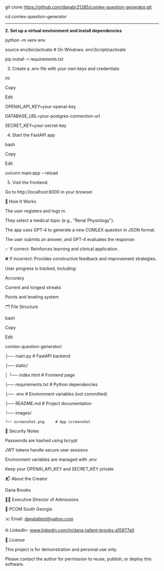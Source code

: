 git clone https://github.com/danabr21285/comlex-question-generator.git

cd comlex-question-generator

---



**2. Set up a virtual environment and install dependencies**

python -m venv env

source env/bin/activate   # On Windows: env\Scripts\activate

pip install -r requirements.txt





3. Create a .env file with your own keys and credentials:

ini

Copy

Edit

OPENAI_API_KEY=your-openai-key

DATABASE_URL=your-postgres-connection-url

SECRET_KEY=your-secret-key



4. Start the FastAPI app

bash

Copy

Edit

uvicorn main:app --reload



5. Visit the frontend:

Go to http://localhost:8000 in your browser.



🧠 How It Works

The user registers and logs in.



They select a medical topic (e.g., "Renal Physiology").



The app uses GPT-4 to generate a new COMLEX question in JSON format.



The user submits an answer, and GPT-4 evaluates the response:



✅ If correct: Reinforces learning and clinical application.



❌ If incorrect: Provides constructive feedback and improvement strategies.



User progress is tracked, including:



Accuracy



Current and longest streaks



Points and leveling system



🗂️ File Structure

bash

Copy

Edit

comlex-question-generator/

├── main.py                # FastAPI backend

├── static/

│   └── index.html         # Frontend page

├── requirements.txt       # Python dependencies

├── .env                   # Environment variables (not committed)

├── README.md              # Project documentation

└── images/

    └── screenshot.png     # App screenshot



🔐 Security Notes

Passwords are hashed using bcrypt



JWT tokens handle secure user sessions



Environment variables are managed with .env



Keep your OPENAI_API_KEY and SECRET_KEY private



📬 About the Creator

Dana Brooks

👩‍💻 Executive Director of Admissions

📍 PCOM South Georgia

✉️ Email: danatallent@yahoo.com

🌐 LinkedIn- www.linkedin.com/in/dana-tallent-brooks-a15977a0 



📄 License

This project is for demonstration and personal use only.

Please contact the author for permission to reuse, publish, or deploy this software.
